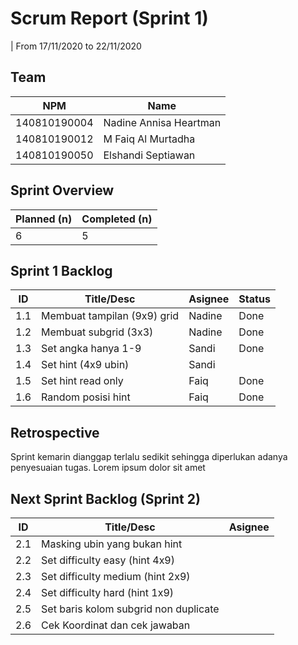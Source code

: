 # Scrum Report (Sprint 1)

| From 17/11/2020 to 22/11/2020

## Team

| NPM          | Name                   |
| ------------ | ---------------------- |
| 140810190004 | Nadine Annisa Heartman |
| 140810190012 | M Faiq Al Murtadha     |
| 140810190050 | Elshandi Septiawan     |

## Sprint Overview

| Planned (n) | Completed (n) |
| ----------- | ------------- |
| 6           | 5             |

## Sprint 1 Backlog

| ID  | Title/Desc                  | Asignee | Status |
| --- | --------------------------- | ------- | ------ |
| 1.1 | Membuat tampilan (9x9) grid | Nadine  | Done   |
| 1.2 | Membuat subgrid (3x3)       | Nadine  | Done   |
| 1.3 | Set angka hanya 1-9         | Sandi   | Done   |
| 1.4 | Set hint (4x9 ubin)         | Sandi   |        |
| 1.5 | Set hint read only          | Faiq    | Done   |
| 1.6 | Random posisi hint          | Faiq    | Done   |

## Retrospective

Sprint kemarin dianggap terlalu sedikit sehingga diperlukan adanya penyesuaian tugas. Lorem ipsum dolor sit amet

## Next Sprint Backlog (Sprint 2)

| ID  | Title/Desc                            | Asignee |
| --- | ------------------------------------- | ------- |
| 2.1 | Masking ubin yang bukan hint          |         |
| 2.2 | Set difficulty easy (hint 4x9)        |         |
| 2.3 | Set difficulty medium (hint 2x9)      |         |
| 2.4 | Set difficulty hard (hint 1x9)        |         |
| 2.5 | Set baris kolom subgrid non duplicate |         |
| 2.6 | Cek Koordinat dan cek jawaban         |         |
